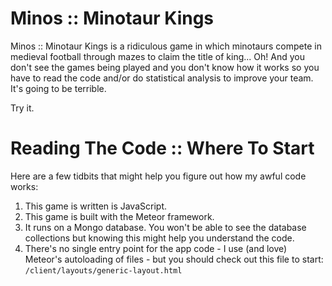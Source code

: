Minos :: Minotaur Kings
=======================

Minos :: Minotaur Kings is a ridiculous game in which minotaurs compete 
in medieval football through mazes to claim the title of king... 
Oh! And you don't see the games being played and you don't know how it 
works so you have to read the code and/or do statistical analysis to 
improve your team. It's going to be terrible. 

Try it. 

Reading The Code :: Where To Start
==================================

Here are a few tidbits that might help you figure out how my awful code works:

1. This game is written is JavaScript.
2. This game is built with the Meteor framework.
3. It runs on a Mongo database. You won't be able to see the database collections
   but knowing this might help you understand the code.
4. There's no single entry point for the app code - I use (and love) Meteor's
   autoloading of files - but you should check out this file to start:
   `/client/layouts/generic-layout.html`

